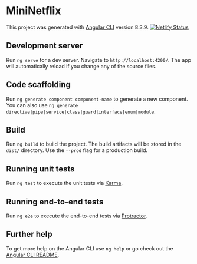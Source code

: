 # MiniNetflix

This project was generated with [Angular CLI](https://github.com/angular/angular-cli) version 8.3.9.
[![Netlify Status](https://api.netlify.com/api/v1/badges/5cfb2a5d-545f-4f07-a430-c2f08e228cd6/deploy-status)](https://app.netlify.com/sites/zealous-lumiere-653c52/deploys)

## Development server

Run `ng serve` for a dev server. Navigate to `http://localhost:4200/`. The app will automatically reload if you change any of the source files.

## Code scaffolding

Run `ng generate component component-name` to generate a new component. You can also use `ng generate directive|pipe|service|class|guard|interface|enum|module`.

## Build

Run `ng build` to build the project. The build artifacts will be stored in the `dist/` directory. Use the `--prod` flag for a production build.

## Running unit tests

Run `ng test` to execute the unit tests via [Karma](https://karma-runner.github.io).

## Running end-to-end tests

Run `ng e2e` to execute the end-to-end tests via [Protractor](http://www.protractortest.org/).

## Further help

To get more help on the Angular CLI use `ng help` or go check out the [Angular CLI README](https://github.com/angular/angular-cli/blob/master/README.md).
